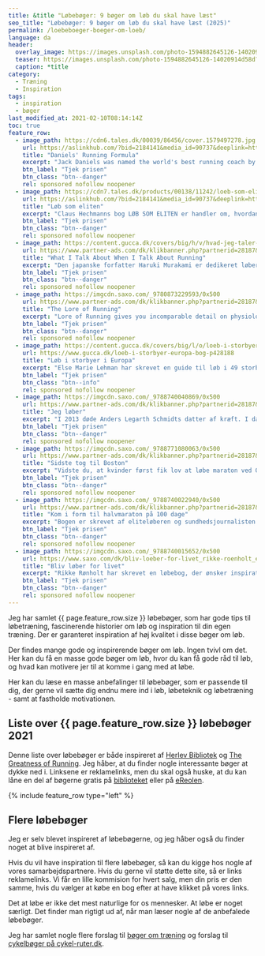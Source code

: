```yaml
---
title: &title "Løbebøger: 9 bøger om løb du skal have læst"
seo_title: "Løbebøger: 9 bøger om løb du skal have læst (2025)"
permalink: /loebeboeger-boeger-om-loeb/
language: da
header:
  overlay_image: https://images.unsplash.com/photo-1594882645126-14020914d58d?ixid=MXwxMjA3fDB8MHxwaG90by1wYWdlfHx8fGVufDB8fHw%3D&ixlib=rb-1.2.1&auto=format&fit=crop&h=630&w=1200&q=60
  teaser: https://images.unsplash.com/photo-1594882645126-14020914d58d?ixid=MXwxMjA3fDB8MHxwaG90by1wYWdlfHx8fGVufDB8fHw%3D&ixlib=rb-1.2.1&auto=format&fit=crop&h=300&w=400&q=10
  caption: *title
category:
  - Træning
  - Inspiration
tags:
  - inspiration
  - bøger
last_modified_at: 2021-02-10T08:14:14Z
toc: true
feature_row:
  - image_path: https://cdn6.tales.dk/00039/86456/cover.1579497278.jpg
    url: https://aslinkhub.com/?bid=2184141&media_id=90737&deeplink=https://tales.dk/daniels-running-formula_jack-daniels_9781450431835
    title: "Daniels' Running Formula"
    excerpt: "Jack Daniels was named the world's best running coach by Runner's World magazine, and his best-selling book, Daniels' Running Formula, shows you why. Whether your race of choice is the 800 meters, the marathon, or anything in between, Daniels' Running Formula, Third Edition, offers a proven recipe for success."
    btn_label: "Tjek prisen"
    btn_class: "btn--danger"
    rel: sponsored nofollow noopener
  - image_path: https://cdn7.tales.dk/products/00138/11242/loeb-som-eliten-bliv-hurtigere-paa-5-km-10-km-halvmaraton-og-maraton-med-hechmann-metoden.jpg
    url: https://aslinkhub.com/?bid=2184141&media_id=90737&deeplink=https://tales.dk/loeb-som-eliten_claus-hechmann_9788702160390
    title: "Løb som eliten"
    excerpt: "Claus Hechmanns bog LØB SOM ELITEN er handler om, hvordan du skal træne for at blive en hurtigere løber og få mest muligt ud af dit potentiale. Bogen indeholder fem specialdesignede 12-ugers programmer til distancerne 5 km, 10 km og helt op til maraton."
    btn_label: "Tjek prisen"
    btn_class: "btn--danger"
    rel: sponsored nofollow noopener
  - image_path: https://content.gucca.dk/covers/big/h/v/hvad-jeg-taler-om-naar-jeg-taler-om-at-loebe_339452.jpg
    url: https://www.partner-ads.com/dk/klikbanner.php?partnerid=28187&bannerid=9399&htmlurl=https://www.gucca.dk/hvad-jeg-taler-om-naar-jeg-taler-om-at-loebe-bog-p339452
    title: "What I Talk About When I Talk About Running"
    excerpt: "Den japanske forfatter Haruki Murakami er dedikeret løber har skrevet en læseværdig fortælling og løbemanual forklædt som en slags erindringer. Eller det vil sige ét af temaerne. For ind imellem Murakamis beskrivelser af træningen skyder der sig lange rækker af betragtninger op om litteratur og løb – og forholdet mellem de to. Bogen er ikke en træningsbog, men et inspirerende besøg i en krøllet løberhjerne."
    btn_label: "Tjek prisen"
    btn_class: "btn--danger"
    rel: sponsored nofollow noopener
  - image_path: https://imgcdn.saxo.com/_9780873229593/0x500
    url: https://www.partner-ads.com/dk/klikbanner.php?partnerid=28187&bannerid=43264&htmlurl=https://www.saxo.com/dk/lore-of-running-4th_timothy-noakes_paperback_9780873229593
    title: "The Lore of Running"
    excerpt: "Lore of Running gives you incomparable detail on physiology, training, racing, injuries, world-class athletes, and races. Author Tim Noakes blends the expertise of a physician and research scientist with the passion of a dedicated runner to answer the most pressing questions for those who are serious about the sport."
    btn_label: "Tjek prisen"
    btn_class: "btn--danger"
    rel: sponsored nofollow noopener
  - image_path: https://content.gucca.dk/covers/big/l/o/loeb-i-storbyer_428188.jpg
    url: https://www.gucca.dk/loeb-i-storbyer-europa-bog-p428188
    title: "Løb i storbyer i Europa"
    excerpt: "Else Marie Lehman har skrevet en guide til løb i 49 storbyer i Europa. En guide, der for hver eneste storby, beskriver og giver ideer til løbeture a 5 km og 10 km. Der er endvidere ideer til længere løbeture, til områder hvor det er muligt at løbe trail/bakkeløb – og hints til, hvor man kan få et intervalpas på bogen på nærmeste atletikbane."
    btn_label: "Tjek prisen"
    btn_class: "btn--info"
    rel: sponsored nofollow noopener
  - image_path: https://imgcdn.saxo.com/_9788740040869/0x500
    url: https://www.partner-ads.com/dk/klikbanner.php?partnerid=28187&bannerid=43264&htmlurl=https://www.saxo.com/dk/jeg-loeber_anders-legarth-schmidt_haeftet_9788740040869
    title: "Jeg løber"
    excerpt: "I 2013 døde Anders Legarth Schmidts datter af kræft. I dag løber han 120 kilometer om ugen. For Anders Legarth Schmidt har løb været en måde at håndtere den endeløse sorg over tabet af familiens ældste datter Ellen, der døde af kræft som 6-årig. 'Ens liv er jo totalt kaos. Grunden til, at jeg begyndte at løbe og blev ved med det, var fordi, det gav mig lindring. Det var ren overlevelse for mig,' siger Anders Legarth Schmidt. I den har han beskrevet sine refleksioner over at løbe – og leve – med sorgen og savnet."
    btn_label: "Tjek prisen"
    btn_class: "btn--danger"
    rel: sponsored nofollow noopener
  - image_path: https://imgcdn.saxo.com/_9788771080063/0x500
    url: https://www.partner-ads.com/dk/klikbanner.php?partnerid=28187&bannerid=43264&htmlurl=https://www.saxo.com/dk/sidste-tog-til-boston_tonny-vorm_haeftet_9788771080063
    title: "Sidste tog til Boston"
    excerpt: "Vidste du, at kvinder først fik lov at løbe maraton ved OL i 1984? Eller at det, der betragtes som historiens første maratonløb, blev afholdt i Grækenland den 1. marts 1896 – selvfølgelig for at udtage de bedste løbere til det første moderne OL i Grækenland i 1896. _Sidste tog til Boston_ graver dybt ned i maratonløbets historie og beskriver gennem stemningsfulde reportager, anekdoter og interviews med nogle af tidens største løbestjerner, hvordan maratonløb er gået fra at være forbeholdt en lille gruppe af elitesportsfolk til i dag at være en milliardforretning, som ikke bare handler om løb."
    btn_label: "Tjek prisen"
    btn_class: "btn--danger"
    rel: sponsored nofollow noopener
  - image_path: https://imgcdn.saxo.com/_9788740022940/0x500
    url: https://www.partner-ads.com/dk/klikbanner.php?partnerid=28187&bannerid=43264&htmlurl=https://www.saxo.com/dk/kom-i-form-til-halvmaraton-paa-100-dage_anders-ejbye-ernst_haeftet_9788740022940
    title: "Kom i form til halvmaraton på 100 dage"
    excerpt: "Bogen er skrevet af eliteløberen og sundhedsjournalisten Anders Ejbye Ernst og henvender sig til løbere på alle niveauer. Både nybegynderen, der gerne vil gennemføre det første halvmaraton uden skader, og den erfarne løber, der er på jagt efter nye personlige rekorder. Bogen guider dig igennem, hvordan du kommer i form til halvmaraton, og hvordan du konkret kan gøre det på 100 dage. Derudover gennemgås løbelivets mange aspekter, som fx udstyr, kost, motivation til træning og konkurrenceforberedelse."
    btn_label: "Tjek prisen"
    btn_class: "btn--danger"
    rel: sponsored nofollow noopener
  - image_path: https://imgcdn.saxo.com/_9788740015652/0x500
    url: https://www.saxo.com/dk/bliv-loeber-for-livet_rikke-roenholt_epub_9788740015652
    title: "Bliv løber for livet"
    excerpt: "Rikke Rønholt har skrevet en løbebog, der ønsker inspiration til, hvordan løb kan blive en fast, integreret del af din hverdag, og hvordan løb går fra en sur pligt til en effektiv og positiv vane. Motivationen er en vigtig faktor for at udnytte ens potentiale, både på jobbet, i privatlivet – og ikke mindst som løber. Rikke Rønholt viser i _Bliv løber for livet_, hvordan løb kan give dig mere energi til livet, og hvordan du fastholder motivationen på lang sigt. Hun giver desuden forskellige træningsprogrammer, styrke- og strækøvelser, vejledning til kost om kost og skader samt meget andet inspiration til måder at træne løb."
    btn_label: "Tjek prisen"
    btn_class: "btn--danger"
    rel: sponsored nofollow noopener
---
```


Jeg har samlet {{ page.feature_row.size }} løbebøger, som har gode tips til løbetræning, fascinerende historier om løb og inspiration til din egen træning. Der er garanteret inspiration af høj kvalitet i disse bøger om løb.

Der findes mange gode og inspirerende bøger om løb. Ingen tvivl om det. Her kan du få en masse gode bøger om løb, hvor du kan få gode råd til løb, og hvad kan motivere jer til at komme i gang med at løbe.

Her kan du læse en masse anbefalinger til løbebøger, som er passende til dig, der gerne vil sætte dig endnu mere ind i løb, løbeteknik og løbetræning - samt at fastholde motivationen.

## Liste over {{ page.feature_row.size }} løbebøger 2021

Denne liste over løbebøger er både inspireret af [Herlev Bibliotek](https://www.herlevbibliotek.dk/) og [The Greatness of Running](https://thegreatnessofrunning.dk/tag/loebeboeger/). Jeg håber, at du finder nogle interessante bøger at dykke ned i. Linksene er reklamelinks, men du skal også huske, at du kan låne en del af bøgerne gratis på [biblioteket](https://bibliotek.dk/) eller på [eReolen](https://ereolen.dk/).

{% include feature_row type="left" %}

## Flere løbebøger

Jeg er selv blevet inspireret af løbebøgerne, og jeg håber også du finder noget at blive inspireret af.

Hvis du vil have inspiration til flere løbebøger, så kan du kigge hos nogle af vores samarbejdspartnere. Hvis du gerne vil støtte dette site, så er links reklamelinks. Vi får en lille kommision for hvert salg, men din pris er den samme, hvis du vælger at købe en bog efter at have klikket på vores links.

Det at løbe er ikke det mest naturlige for os mennesker. At løbe er noget særligt. Det finder man rigtigt ud af, når man læser nogle af de anbefalede løbebøger.

Jeg har samlet nogle flere forslag til [bøger om træning](/traeningsboeger-boeger-om-traening/) og forslag til [cykelbøger på cykel-ruter.dk](https://www.cykel-ruter.dk/cykelboeger-bedste-boeger-om-cykling/).
